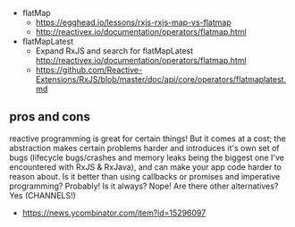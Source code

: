 - flatMap
  - https://egghead.io/lessons/rxjs-rxjs-map-vs-flatmap
  - http://reactivex.io/documentation/operators/flatmap.html
- flatMapLatest
  - Expand RxJS and search for flatMapLatest http://reactivex.io/documentation/operators/flatmap.html
  - https://github.com/Reactive-Extensions/RxJS/blob/master/doc/api/core/operators/flatmaplatest.md

## pros and cons

reactive programming is great for certain things! But it comes at a cost; the abstraction makes certain problems harder and introduces it's own set of bugs (lifecycle bugs/crashes and memory leaks being the biggest one I've encountered with RxJS & RxJava), and can make your app code harder to reason about. Is it better than using callbacks or promises and imperative programming? Probably! Is it always? Nope! Are there other alternatives? Yes (CHANNELS!)

- https://news.ycombinator.com/item?id=15296097
